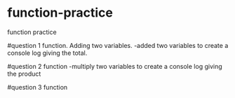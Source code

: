 # function-practice
function practice

#question 1 function. Adding two variables.
-added two variables to create a console log giving the total.


#question 2 function
-multiply two variables to create a console log giving the product






#question 3 function
